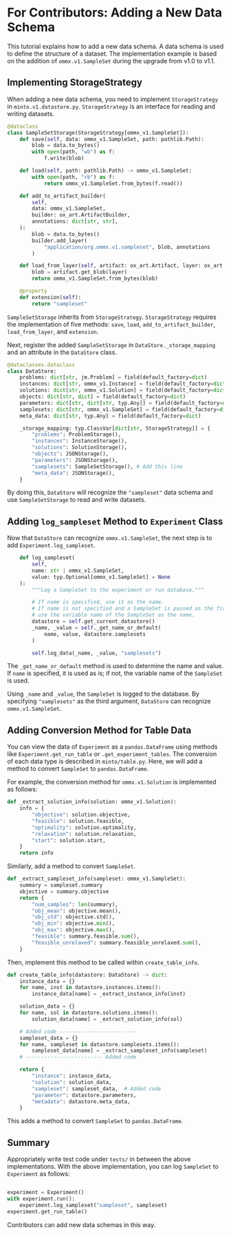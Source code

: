 # For Contributors: Adding a New Data Schema

This tutorial explains how to add a new data schema. A data schema is used to define the structure of a dataset. The implementation example is based on the addition of `ommx.v1.SampleSet` during the upgrade from v1.0 to v1.1.

## Implementing StorageStrategy

When adding a new data schema, you need to implement `StorageStrategy` in `minto.v1.datastore.py`. `StorageStrategy` is an interface for reading and writing datasets.

```python
@dataclass
class SampleSetStorage(StorageStrategy[ommx_v1.SampleSet]):
    def save(self, data: ommx_v1.SampleSet, path: pathlib.Path):
        blob = data.to_bytes()
        with open(path, "wb") as f:
            f.write(blob)

    def load(self, path: pathlib.Path) -> ommx_v1.SampleSet:
        with open(path, "rb") as f:
            return ommx_v1.SampleSet.from_bytes(f.read())

    def add_to_artifact_builder(
        self,
        data: ommx_v1.SampleSet,
        builder: ox_art.ArtifactBuilder,
        annotations: dict[str, str],
    ):
        blob = data.to_bytes()
        builder.add_layer(
            "application/org.ommx.v1.sampleset", blob, annotations
        )

    def load_from_layer(self, artifact: ox_art.Artifact, layer: ox_art.Descriptor):
        blob = artifact.get_blob(layer)
        return ommx_v1.SampleSet.from_bytes(blob)

    @property
    def extension(self):
        return "sampleset"
```

`SampleSetStorage` inherits from `StorageStrategy`. `StorageStrategy` requires the implementation of five methods: `save`, `load`, `add_to_artifact_builder`, `load_from_layer`, and `extension`.

Next, register the added `SampleSetStorage` in `DataStore._storage_mapping` and an attribute in the `DataStore` class.

```python
@dataclasses.dataclass
class DataStore:
    problems: dict[str, jm.Problem] = field(default_factory=dict)
    instances: dict[str, ommx_v1.Instance] = field(default_factory=dict)
    solutions: dict[str, ommx_v1.Solution] = field(default_factory=dict)
    objects: dict[str, dict] = field(default_factory=dict)
    parameters: dict[str, dict[str, typ.Any]] = field(default_factory=dict)
    samplesets: dict[str, ommx_v1.SampleSet] = field(default_factory=dict) # Add this line
    meta_data: dict[str, typ.Any] = field(default_factory=dict)

    _storage_mapping: typ.ClassVar[dict[str, StorageStrategy]] = {
        "problems": ProblemStorage(),
        "instances": InstanceStorage(),
        "solutions": SolutionStorage(),
        "objects": JSONStorage(),
        "parameters": JSONStorage(),
        "samplesets": SampleSetStorage(), # Add this line
        "meta_data": JSONStorage(),
    }

```

By doing this, `DataStore` will recognize the `"sampleset"` data schema and use `SampleSetStorage` to read and write datasets.

## Adding `log_sampleset` Method to `Experiment` Class

Now that `DataStore` can recognize `ommx.v1.SampleSet`, the next step is to add `Experiment.log_sampleset`.

```python
    def log_sampleset(
        self,
        name: str | ommx_v1.SampleSet,
        value: typ.Optional[ommx_v1.SampleSet] = None
    ):
        """Log a SampleSet to the experiment or run database."""

        # If name is specified, use it as the name.
        # If name is not specified and a SampleSet is passed as the first argument,
        # use the variable name of the SampleSet as the name.
        datastore = self.get_current_datastore()
        _name, _value = self._get_name_or_default(
            name, value, datastore.samplesets
        )

        self.log_data(_name, _value, "samplesets")
```

The `_get_name_or_default` method is used to determine the name and value.
If `name` is specified, it is used as is; if not, the variable name of the `SampleSet` is used.

Using `_name` and `_value`, the `SampleSet` is logged to the database.
By specifying `"samplesets"` as the third argument, `DataStore` can recognize `ommx.v1.SampleSet`.

## Adding Conversion Method for Table Data

You can view the data of `Experiment` as a `pandas.DataFrame` using methods like `Experiment.get_run_table` or `.get_experiment_tables`. The conversion of each data type is described in `minto/table.py`. Here, we will add a method to convert `SampleSet` to `pandas.DataFrame`.

For example, the conversion method for `ommx.v1.Solution` is implemented as follows:

```python
def _extract_solution_info(solution: ommx_v1.Solution):
    info = {
        "objective": solution.objective,
        "feasible": solution.feasible,
        "optimality": solution.optimality,
        "relaxation": solution.relaxation,
        "start": solution.start,
    }
    return info
```

Similarly, add a method to convert `SampleSet`.

```python
def _extract_sampleset_info(sampleset: ommx_v1.SampleSet):
    summary = sampleset.summary
    objective = summary.objective
    return {
        "num_samples": len(summary),
        "obj_mean": objective.mean(),
        "obj_std": objective.std(),
        "obj_min": objective.min(),
        "obj_max": objective.max(),
        "feasible": summary.feasible.sum(),
        "feasible_unrelaxed": summary.feasible_unrelaxed.sum(),
    }
```

Then, implement this method to be called within `create_table_info`.

```python
def create_table_info(datastore: DataStore) -> dict:
    instance_data = {}
    for name, inst in datastore.instances.items():
        instance_data[name] = _extract_instance_info(inst)

    solution_data = {}
    for name, sol in datastore.solutions.items():
        solution_data[name] = _extract_solution_info(sol)

    # Added code -------------------------
    sampleset_data = {}
    for name, sampleset in datastore.samplesets.items():
        sampleset_data[name] = _extract_sampleset_info(sampleset)
    # ------------------------- Added code

    return {
        "instance": instance_data,
        "solution": solution_data,
        "sampleset": sampleset_data,  # Added code
        "parameter": datastore.parameters,
        "metadata": datastore.meta_data,
    }
```

This adds a method to convert `SampleSet` to `pandas.DataFrame`.

## Summary

Appropriately write test code under `tests/` in between the above implementations.
With the above implementation, you can log `SampleSet` to `Experiment` as follows:

```python

experiment = Experiment()
with experiment.run():
    experiment.log_sampleset("sampleset", sampleset)
experiment.get_run_table()
```

Contributors can add new data schemas in this way.
